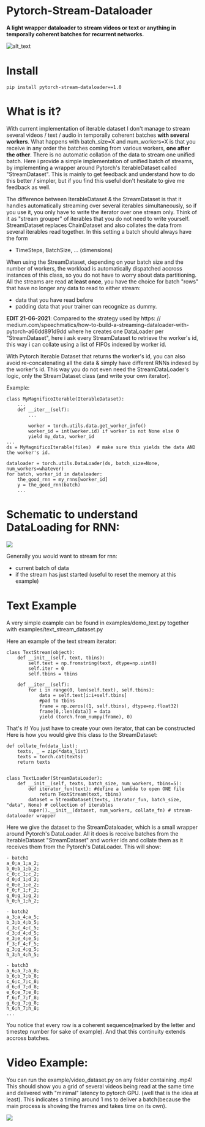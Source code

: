 # Pytorch-Stream-Dataloader

**A light wrapper dataloader to stream videos or text or anything in temporally coherent batches for recurrent networks.**

![alt_text](https://cdn.futura-sciences.com/buildsv6/images/wide1920/0/e/2/0e209aae81_128445_fs-theatre-optique.jpg)


# Install

```pip install pytorch-stream-dataloader==1.0```

# What is it?

With current implementation of iterable dataset I don't manage to stream several videos / text / audio in temporally coherent batches **with several workers**. What happens with batch_size=X and num_workers=X is that you receive in any order the batches coming from various workers, **one after the other**. There is no automatic collation of the data to stream one unified batch.
Here i provide a simple implementation of unified batch of streams, by implementing a wrapper around Pytorch's IterableDataset called "StreamDataset". 
This is mainly to get feedback and understand how to do this better / simpler, but if you find this useful don't hesitate to give me feedback as well.

The difference between IterableDataset & the StreamDataset is that it handles automatically streaming over several iterables simultaneously, so if you use it, you only have to write the iterator over one stream only. Think of it as "stream grouper" of iterables that you do not need to write yourself. StreamDataset replaces ChainDataset and also collates the data from several iterables read together. In this setting a batch should always have the form
- TimeSteps, BatchSize, ... (dimensions)


When using the StreamDataset, depending on your batch size and the number of workers, the workload is automatically dispatched accross instances of this class, so you do not have to worry about data partitioning. All the streams are read **at least once**, you have the choice for batch "rows" that have no longer any data to read to either stream: 
- data that you have read before
- padding data that your trainer can recognize as dummy.



**EDIT 21-06-2021**: Compared to the strategy used by https: // medium.com/speechmatics/how-to-build-a-streaming-dataloader-with-pytorch-a66dd891d9dd where he creates one DataLoader per "StreamDataset", here i ask every StreamDataset to retrieve the worker's id, this way i can collate using a list of FIFOs indexed by worker id.

With Pytorch Iterable Dataset that returns the worker's id, you can also avoid re-concatenating all the data & simply have different RNNs indexed by the worker's id. This way you do not even need the StreamDataLoader's logic, only the StreamDataset class (and write your own iterator).

Example:

```
class MyMagnificoIterable(IterableDataset):
    ...
    def __iter__(self):
        ...

        worker = torch.utils.data.get_worker_info()
        worker_id = int(worker.id) if worker is not None else 0
        yield my_data, worker_id
...
ds = MyMagnificoIterable(files)  # make sure this yields the data AND the worker's id.

dataloader = torch.utils.DataLoader(ds, batch_size=None, num_workers=whatever)
for batch, worker_id in dataloader:
    the_good_rnn = my_rnns[worker_id]
    y = the_good_rnn(batch)
    ...
```


# Schematic to understand DataLoading for RNN:

![](data/dataloader_figure.jpg)

Generally you would want to stream for rnn:
- current batch of data
- if the stream has just started (useful to reset the memory at this example)


# Text Example

A very simple example can be found in examples/demo_text.py together with examples/text_stream_dataset.py

Here an example of the text stream iterator:
```
class TextStream(object):
    def __init__(self, text, tbins):
        self.text = np.fromstring(text, dtype=np.uint8)
        self.iter = 0
        self.tbins = tbins

    def __iter__(self):
        for i in range(0, len(self.text), self.tbins):
            data = self.text[i:i+self.tbins]
            #pad to tbins
            frame = np.zeros((1, self.tbins), dtype=np.float32)
            frame[0,:len(data)] = data
            yield (torch.from_numpy(frame), 0)
```
That's it! You just have to create your own iterator, that can be constructed
Here is how you would give this class to the StreamDataset:

```
def collate_fn(data_list):
    texts, _ = zip(*data_list)
    texts = torch.cat(texts)
    return texts


class TextLoader(StreamDataLoader):
    def __init__(self, texts, batch_size, num_workers, tbins=5):
        def iterator_fun(text): #define a lambda to open ONE file
            return TextStream(text, tbins)
        dataset = StreamDataset(texts, iterator_fun, batch_size, "data", None) # collection of iterables
        super().__init__(dataset, num_workers, collate_fn) # stream-dataloader wrapper
```

Here we give the dataset to the StreamDataloader, which is a small wrapper around Pytorch's DataLoader. All it does is receive batches from the IterableDataset "StreamDataset" and worker ids and collate them as it receives them from the Pytorch's DataLoader.
This will show:

```
- batch1
a_0;a_1;a_2;
b_0;b_1;b_2;
c_0;c_1;c_2;
d_0;d_1;d_2;
e_0;e_1;e_2;
f_0;f_1;f_2;
g_0;g_1;g_2;
h_0;h_1;h_2;

- batch2
a_3;a_4;a_5;
b_3;b_4;b_5;
c_3;c_4;c_5;
d_3;d_4;d_5;
e_3;e_4;e_5;
f_3;f_4;f_5;
g_3;g_4;g_5;
h_3;h_4;h_5;

- batch3
a_6;a_7;a_8;
b_6;b_7;b_8;
c_6;c_7;c_8;
d_6;d_7;d_8;
e_6;e_7;e_8;
f_6;f_7;f_8;
g_6;g_7;g_8;
h_6;h_7;h_8;
...

```
You notice that every row is a coherent sequence(marked by the letter and timestep number for sake of example).
And that this continuity extends accross batches.


# Video Example:

You can run the example/video_dataset.py on any folder containing .mp4!
This should show you a grid of several videos being read at the same time and delivered with "minimal" latency to pytorch GPU. (well that is the idea at least). This indicates a timing around 1 ms to deliver a batch(because the main process is showing the frames and takes time on its own).

![](data/example_video.gif)
